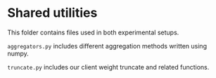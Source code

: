 # Shared utilities

This folder contains files used in both experimental setups.

`aggregators.py` includes different aggregation methods written using numpy.

`truncate.py` includes our client weight truncate and related functions.